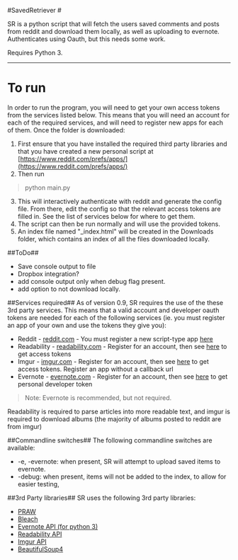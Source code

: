 #SavedRetriever #

SR is a python script that will fetch the users saved comments and posts from reddit and download them locally, as well as uploading to evernote. Authenticates using Oauth, but this needs some work.

Requires Python 3. 

----------

To run
======

In order to run the program, you will need to get your own access tokens from the services listed below.
This means that you will need an account for each of the required services, and will need to register new apps for each of them.
Once the folder is downloaded:

 1. First ensure that you have installed the required third party libraries and that you have created a new personal script at [https://www.reddit.com/prefs/apps/](https://www.reddit.com/prefs/apps/) 
 2. Then run
>python main.py

 3. This will interactively authenticate with reddit and generate the config file. From there, edit the config so that the relevant access tokens are filled in. See the list of services below for where to get them.
 4. The script can then be run normally and will use the provided tokens.
 5. An index file named "_index.html" will be created in the Downloads folder, which contains an index of all the files downloaded locally. 

##ToDo##

 - Save console output to file
 - Dropbox integration?
 - add console output only when debug flag present.
 - add option to not download locally.

##Services required##
As of version 0.9, SR requires the use of the these 3rd party services. This means that a valid account and developer oauth tokens are needed for each of the following services (ie. you must register an app of your own and use the tokens they give you):

 - Reddit - [reddit.com](www.reddit.com) - You must register a new script-type app [here](https://www.reddit.com/prefs/apps/)
 - Readability - [readability.com](www.readability.com) - Register for an account, then see [here](https://www.readability.com/developers/api) to get access tokens
 - Imgur - [imgur.com](www.imgur.com) - Register for an account, then see [here](https://api.imgur.com/oauth2/addclient?) to get access tokens. Register an app without a callback url
 - Evernote - [evernote.com](www.dev.evernote.com) - Register for an account, then see [here](https://www.evernote.com/api/DeveloperToken.action) to get personal developer token

>Note: Evernote is recommended, but not required.

Readability is required to parse articles into more readable text, and imgur is required to download albums (the majority of albums posted to reddit are from imgur)

##Commandline switches##
The following commandline switches are available:

- -e, -evernote: when present, SR will attempt to upload saved items to evernote.
- -debug: when present, items will not be added to the index, to allow for easier testing,

##3rd Party libraries##
SR uses the following 3rd party libraries:

 - [PRAW](https://github.com/praw-dev/praw/tree/v3.0.0)
 - [Bleach](https://github.com/jsocol/bleach)
 - [Evernote API (for python 3)](https://github.com/evernote/evernote-sdk-python3)
 - [Readability API](https://github.com/arc90/python-readability-api)
 - [Imgur API](https://github.com/Imgur/imgurpython)
 - [BeautifulSoup4](http://www.crummy.com/software/BeautifulSoup/bs4/doc/)
